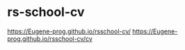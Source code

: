 # rs-school-cv

https://Eugene-prog.github.io/rsschool-cv/
https://Eugene-prog.github.io/rsschool-cv/cv
